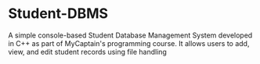 # Student-DBMS
A simple console-based Student Database Management System developed in C++ as part of MyCaptain's programming course. It allows users to add, view, and edit student records using file handling
